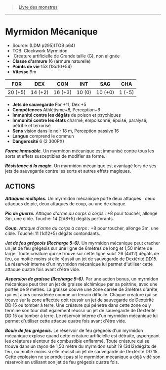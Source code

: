 ﻿> [Livre des monstres](tome_of_beasts_old.md)

---

# Myrmidon Mécanique

- Source: (LDM p295)(TOB p64)
- TOB: Clockwork Myrmidon
-  Créature artificielle de Grande taille (G), non alignée
- **Classe d'armure** 16 (armure naturelle)
- **Points de vie** 153 (18d10+54)
- **Vitesse** 9m

|FOR|DEX|CON|INT|SAG|CHA|
|---|---|---|---|---|---|
|20 (+5)|14 (+2)|16 (+3)|10 (0)|10 (+0)|1 (-5)|

- **Jets de sauvegarde** For +11, Dex +5
- **Compétences** Athlétisme+8, Perception+6
- **Immunité contre les dégâts** de poison et psychiques
- **Immunité contre les états** charmé, empoisonné, épuisé, paralysé, pétrifié et terrorisé
- **Sens** vision dans le noir 18 m, Perception passive 16
- **Langue** comprend le commun
- **Dangerosité** 6 (2 300PX)

**_Forme immuable._** Un myrmidon mécanique est immunisé contre tous les sorts et effets susceptibles de modifier sa forme.

**_Résistance à la magie._** Un myrmidon mécanique est avantagé lors de ses jets de sauvegarde contre les sorts et autres effets magiques.

## ACTIONS

**_Attaques multiples._** Un myrmidon mécanique porte deux attaques : deux attaques de pic, deux attaques de coup, ou une de chaque.

**_Pic de guerre._** _Attaque d'arme au corps à corps :_ +8 pour toucher, allonge 3m, une cible. Touché: 14 (2d8+5) dégâts perforants.

**_Coup._** _Attaque d'arme au corps à corps :_ +8 pour toucher, allonge 3m, une cible. Touché: 11 (1d12+5) dégâts contondants.

**_Jet de feu grégeois (Recharge 5–6)._** Un myrmidon mécanique peut cracher un jet de feu grégeois sur une ligne de 6mètres de long et 1,50 mètre de large. Toute créature qui se trouve sur cette ligne subit 26 (4d12) dégâts de feu, ou moitié moins si elle réussit un jet de sauvegarde de Dextérité DD15. Le réservoir interne d'un myrmidon mécanique lui permet d'utiliser cette attaque quatre fois avant d'être vide.

**_Aspersion de graisse (Recharge 5–6)._** Par une action bonus, un myrmidon mécanique peut tirer un jet de graisse alchimique par sa poitrine, avec une portée de 9 mètres. La graisse couvre une zone carrée de 3mètres d'arête, qui est alors considérée comme un terrain difficile. Chaque créature qui se trouve sur la zone affectée doit réussir un jet de sauvegarde de Dextérité DD 15 ou tomber à terre. Une créature qui pénètre dans cette zone ou y termine son tour doit également réussir un jet de sauvegarde de Dextérité DD 15 ou tomber à terre. Le réservoir interne d'un myrmidon mécanique lui permet d'utiliser cette attaque quatre fois avant d'être vide.

**_Boule de feu grégeois._** Le réservoir de feu grégeois d'un myrmidon mécanique explose quand cette créature artificielle est détruite, aspergeant les créatures alentour de combustible enflammé. Toute créature qui se trouve dans un rayon de 1,50 mètre du myrmidon subit 19 (3d12)dégâts de feu, ou moitié moins si elle réussit un jet de sauvegarde de Dextérité DD 15. Cette explosion ne se produit pas si le myrmidon mécanique a déjà vidé son réservoir en utilisant son jet de feu grégeois quatre fois.


